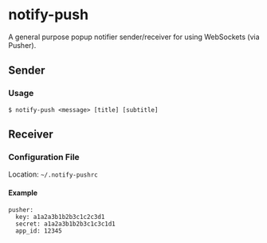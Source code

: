 # notify-push
A general purpose popup notifier sender/receiver for using WebSockets (via Pusher).

## Sender

### Usage

```Shell
$ notify-push <message> [title] [subtitle]
```

## Receiver

### Configuration File

Location: `~/.notify-pushrc`

#### Example

```YML
pusher:
  key: a1a2a3b1b2b3c1c2c3d1
  secret: a1a2a3b1b2b3c1c3c1d1
  app_id: 12345
```

